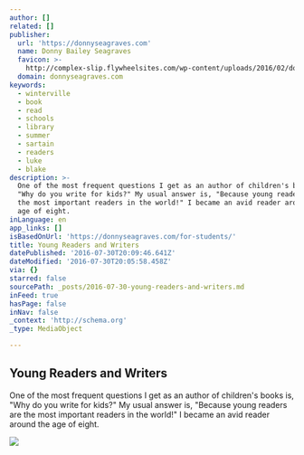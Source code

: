 ```yaml
---
author: []
related: []
publisher:
  url: 'https://donnyseagraves.com'
  name: Donny Bailey Seagraves
  favicon: >-
    http://complex-slip.flywheelsites.com/wp-content/uploads/2016/02/donnyflavicon5292011.png
  domain: donnyseagraves.com
keywords:
  - winterville
  - book
  - read
  - schools
  - library
  - summer
  - sartain
  - readers
  - luke
  - blake
description: >-
  One of the most frequent questions I get as an author of children's books is,
  "Why do you write for kids?" My usual answer is, "Because young readers are
  the most important readers in the world!" I became an avid reader around the
  age of eight.
inLanguage: en
app_links: []
isBasedOnUrl: 'https://donnyseagraves.com/for-students/'
title: Young Readers and Writers
datePublished: '2016-07-30T20:09:46.641Z'
dateModified: '2016-07-30T20:05:58.458Z'
via: {}
starred: false
sourcePath: _posts/2016-07-30-young-readers-and-writers.md
inFeed: true
hasPage: false
inNav: false
_context: 'http://schema.org'
_type: MediaObject

---
```

<article style=""><h1>Young Readers and Writers</h1><p>One of the most frequent questions I get as an author of children's books is, "Why do you write for kids?" My usual answer is, "Because young readers are the most important readers in the world!" I became an avid reader around the age of eight.</p><img src="https://i2.wp.com/complex-slip.flywheelsites.com/wp-content/uploads/2016/02/temp.fb81f1d4d18a49feebfe-300x201.jpg?resize=300%2C201" /></article>